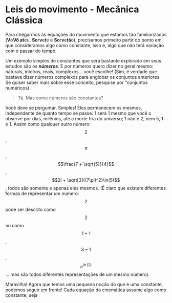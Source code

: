 # Leis do movimento - Mecânica Clássica

Para chegarmos às equações do movimento que estamos tão familiarizados \(**V**o**Vô at**eu, **So**r**v**e**t**e e **So**r**v**e**tã**o\), precisamos primeiro partir do ponto em que consideramos algo como constante, isso é, algo que não terá variação com o passar do tempo. 

Um exemplo simples de constantes que será bastante explorado em seus estudos são os _**números**_. E por números quero dizer no geral mesmo: naturais, inteiros, reais, complexos... você escolhe! \(Sim, é verdade que bastava dizer números complexos para englobar os conjuntos anteriores. Se quiser saber mais sobre esse conceito, pesquise por "conjuntos numéricos\).

> Tá. Mas como números são constantes?

Você deve se perguntar. Simples! Eles permanecem os mesmos, independente de quanto tempo se passe: 1 será 1 mesmo que você o observe por dias, milênios, até a morte fria do universo; 1 não é 2, nem 5, 1 é 1. Assim como qualquer outro número: $$2$$ , $$\pi$$, $$\frac{7 + \sqrt{5}}{4}$$ ,$$2i + \sqrt[3]{(7\pi)^2}\ln(5)$$, todos são somente e apenas eles mesmos. \(É claro que existem diferentes formas de representar um número: $$2$$ pode ser descrito como $$2$$ ou como $$1 + 1$$ ,$$3 -1$$, $$e^{\ln(2)}$$... mas são todos diferentes representações de um mesmo número\).

Maravilha! Agora que temos uma pequena noção do que é uma constante, podemos seguir em frente! Cada equação da cinemática assume algo como constante; seja

